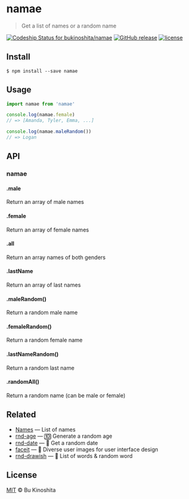 # namae
> Get a list of names or a random name

[![Codeship Status for bukinoshita/namae](https://app.codeship.com/projects/cc6d6330-e013-0134-8f7a-5ecc5558b622/status?branch=master)](https://app.codeship.com/projects/205143)
[![GitHub release](https://img.shields.io/github/release/bukinoshita/namae.svg)](https://www.npmjs.com/package/namae)
[![license](https://img.shields.io/github/license/bukinoshita/namae.svg)](https://raw.githubusercontent.com/bukinoshita/namae/master/LICENSE)

## Install
```
$ npm install --save namae
```

## Usage
```js
import namae from 'namae'

console.log(namae.female)
// => [Amanda, Tyler, Emma, ...]

console.log(namae.maleRandom())
// => Logan
```

## API
### namae

#### .male
Return an array of male names

#### .female
Return an array of female names

#### .all
Return an array names of both genders

#### .lastName
Return an array of last names

#### .maleRandom()
Return a random male name

#### .femaleRandom()
Return a random female name

#### .lastNameRandom()
Return a random last name

#### .randomAll()
Return a random name (can be male or female)

## Related
- [Names](https://github.com/bukinoshita/Names) — List of names
- [rnd-age](https://github.com/bukinoshita/rnd-age) — :keycap_ten: Generate a random age
- [rnd-date](https://github.com/bukinoshita/rnd-date) — :date: Get a random date
- [faceit](https://github.com/bukinoshita/faceit) — :information_desk_person: Diverse user images for user interface design
- [rnd-drawish](https://github.com/bukinoshita/rnd-drawish) — :twisted_rightwards_arrows: List of words & random word

## License
[MIT](https://github.com/bukinoshita/namae/blob/master/LICENSE) &copy; Bu Kinoshita
